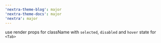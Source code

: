 ```yaml
---
'nextra-theme-blog': major
'nextra-theme-docs': major
'nextra': major
---
```


use render props for className with `selected`, `disabled` and `hover` state for `<Tab>`
